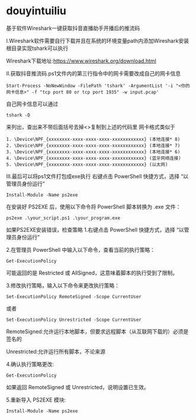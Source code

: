 # douyintuiliu
基于软件Wireshark一键获取抖音直播助手开播后的推流码

Ⅰ.Wireshark软件需要自行下载并且在系统的环境变量path内添加Wireshark安装根目录实现tshark可以执行

Wireshark下载地址:https://www.wireshark.org/download.html

Ⅱ.获取抖音推流码.ps1文件内的第三行指令中的网卡需要改成自己的网卡信息

    Start-Process -NoNewWindow -FilePath 'tshark' -ArgumentList '-i "<你的网卡信息>" -f "tcp port 80 or tcp port 1935" -w input.pcap'

自己网卡信息可以通过
    
    tshark -D
来列出，查出来不带后面括号去掉<>复制到上述的代码里
    网卡格式类似于
    
    1. \Device\NPF_{xxxxxxxx-xxxx-xxxx-xxxx-xxxxxxxxxxxx} (本地连接* 8)
    2. \Device\NPF_{xxxxxxxx-xxxx-xxxx-xxxx-xxxxxxxxxxxx} (本地连接* 7)
    3. \Device\NPF_{xxxxxxxx-xxxx-xxxx-xxxx-xxxxxxxxxxxx} (本地连接* 6)
    4. \Device\NPF_{xxxxxxxx-xxxx-xxxx-xxxx-xxxxxxxxxxxx} (蓝牙网络连接)
    5. \Device\NPF_{xxxxxxxx-xxxx-xxxx-xxxx-xxxxxxxxxxxx} (以太网)

Ⅲ.最后可以将ps1文件打包成exe执行
    右键点击 PowerShell 快捷方式，选择 “以管理员身份运行”
    
    Install-Module -Name ps2exe

在安装好 PS2EXE 后，使用以下命令将 PowerShell 脚本转换为 .exe 文件：

    ps2exe .\your_script.ps1 .\your_program.exe
如果PS2EXE安装错误，检查策略
1.右键点击 PowerShell 快捷方式，选择 “以管理员身份运行”

2.在管理员 PowerShell 中输入以下命令，查看当前的执行策略：

    Get-ExecutionPolicy
可能返回的是 Restricted 或 AllSigned，这意味着脚本的执行受到了限制。

3.修改执行策略，输入以下命令来更改执行策略：
    
    Set-ExecutionPolicy RemoteSigned -Scope CurrentUser 
或者
    
    Set-ExecutionPolicy Unrestricted -Scope CurrentUser

RemoteSigned:允许运行本地脚本，但要求远程脚本（从互联网下载的）必须是签名的

Unrestricted:允许运行所有脚本，不论来源

4.确认执行策略更改:
    
    Get-ExecutionPolicy
如果返回 RemoteSigned 或 Unrestricted，说明设置已生效。

5.重新导入 PS2EXE 模块:
    
    Install-Module -Name ps2exe
